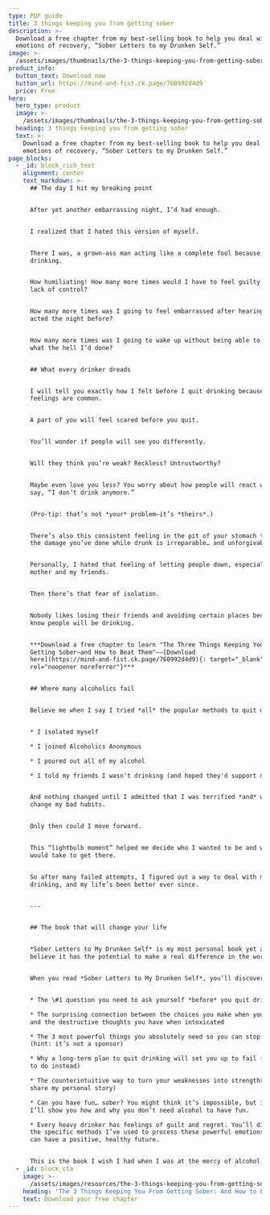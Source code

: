 ```yaml
---
type: PDF guide
title: 3 things keeping you from getting sober
description: >-
  Download a free chapter from my best-selling book to help you deal with the
  emotions of recovery, “Sober Letters to my Drunken Self.”
image: >-
  /assets/images/thumbnails/the-3-things-keeping-you-from-getting-sober-cover.jpg
product_info:
  button_text: Download now
  button_url: https://mind-and-fist.ck.page/760992d4d9
  price: Free
hero:
  hero_type: product
  image: >-
    /assets/images/thumbnails/the-3-things-keeping-you-from-getting-sober-cover.jpg
  heading: 3 things keeping you from getting sober
  text: >-
    Download a free chapter from my best-selling book to help you deal with the
    emotions of recovery, “Sober Letters to my Drunken Self.”
page_blocks:
  - _id: block_rich_text
    alignment: center
    text_markdown: >-
      ## The day I hit my breaking point


      After yet another embarrassing night, I’d had enough.


      I realized that I hated this version of myself.


      There I was, a grown-ass man acting like a complete fool because of my
      drinking.


      How humiliating! How many more times would I have to feel guilty about my
      lack of control?


      How many more times was I going to feel embarrassed after hearing how I
      acted the night before?


      How many more times was I going to wake up without being able to remember
      what the hell I’d done?


      ## What every drinker dreads


      I will tell you exactly how I felt before I quit drinking because these
      feelings are common.


      A part of you will feel scared before you quit.


      You’ll wonder if people will see you differently.


      Will they think you’re weak? Reckless? Untrustworthy?


      Maybe even love you less? You worry about how people will react when you
      say, “I don’t drink anymore.”


      (Pro-tip: that’s not *your* problem—it’s *theirs*.)


      There’s also this consistent feeling in the pit of your stomach that all
      the damage you’ve done while drunk is irreparable… and unforgivable.


      Personally, I hated that feeling of letting people down, especially my
      mother and my friends.


      Then there’s that fear of isolation.


      Nobody likes losing their friends and avoiding certain places because you
      know people will be drinking.


      ***Download a free chapter to learn "The Three Things Keeping You From
      Getting Sober—and How to Beat Them"——[Download
      here](https://mind-and-fist.ck.page/760992d4d9){: target="_blank"
      rel="noopener noreferrer"}***


      ## Where many alcoholics fail


      Believe me when I say I tried *all* the popular methods to quit drinking:


      * I isolated myself

      * I joined Alcoholics Anonymous

      * I poured out all of my alcohol

      * I told my friends I wasn't drinking (and hoped they'd support me)


      And nothing changed until I admitted that I was terrified *and* willing to
      change my bad habits.


      Only then could I move forward.


      This “lightbulb moment” helped me decide who I wanted to be and what it
      would take to get there.


      So after many failed attempts, I figured out a way to deal with my
      drinking, and my life’s been better ever since.


      ---


      ## The book that will change your life


      *Sober Letters to My Drunken Self* is my most personal book yet and I
      believe it has the potential to make a real difference in the world.


      When you read *Sober Letters to My Drunken Self*, you’ll discover:


      * The \#1 question you need to ask yourself *before* you quit drinking

      * The surprising connection between the choices you make when you’re sober
      and the destructive thoughts you have when intoxicated

      * The 3 most powerful things you absolutely need so you can stop drinking
      (hint: it’s not a sponsor)

      * Why a long-term plan to quit drinking will set you up to fail (and what
      to do instead)

      * The counterintuitive way to turn your weaknesses into strengths (I’ll
      share my personal story)

      * Can you have fun… sober? You might think it’s impossible, but it’s not!
      I’ll show you how and why you don’t need alcohol to have fun.

      * Every heavy drinker has feelings of guilt and regret. You’ll discover
      the specific methods I’ve used to process these powerful emotions so you
      can have a positive, healthy future.


      This is the book I wish I had when I was at the mercy of alcohol.&nbsp;
  - _id: block_cta
    image: >-
      /assets/images/resources/the-3-things-keeping-you-from-getting-sober-3d-1.png
    heading: 'The 3 Things Keeping You From Getting Sober: And How to Beat Them'
    text: Download your free chapter
---
```

